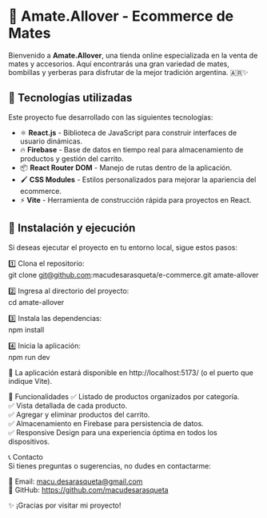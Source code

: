 # 🧉 Amate.Allover - Ecommerce de Mates

Bienvenido a **Amate.Allover**, una tienda online especializada en la venta de mates y accesorios. Aquí encontrarás una gran variedad de mates, bombillas y yerberas para disfrutar de la mejor tradición argentina. 🇦🇷✨  

## 🚀 Tecnologías utilizadas

Este proyecto fue desarrollado con las siguientes tecnologías:  

- ⚛️ **React.js** - Biblioteca de JavaScript para construir interfaces de usuario dinámicas.  
- 🔥 **Firebase** - Base de datos en tiempo real para almacenamiento de productos y gestión del carrito.  
- 📦 **React Router DOM** - Manejo de rutas dentro de la aplicación.  
- 🖌 **CSS Modules** - Estilos personalizados para mejorar la apariencia del ecommerce.  
- ⚡ **Vite** - Herramienta de construcción rápida para proyectos en React.  

## 📂 Instalación y ejecución  

Si deseas ejecutar el proyecto en tu entorno local, sigue estos pasos:  

1️⃣ Clona el repositorio:  
git clone git@github.com:macudesarasqueta/e-commerce.git amate-allover

2️⃣ Ingresa al directorio del proyecto:  
cd amate-allover

3️⃣ Instala las dependencias:  
npm install

4️⃣ Inicia la aplicación:  
npm run dev

🔗 La aplicación estará disponible en http://localhost:5173/ (o el puerto que indique Vite).

📌 Funcionalidades
✅ Listado de productos organizados por categoría.  
✅ Vista detallada de cada producto.  
✅ Agregar y eliminar productos del carrito.  
✅ Almacenamiento en Firebase para persistencia de datos.  
✅ Responsive Design para una experiencia óptima en todos los dispositivos.

📞 Contacto  
Si tienes preguntas o sugerencias, no dudes en contactarme:

📧 Email: macu.desarasqueta@gmail.com  
🐙 GitHub: https://github.com/macudesarasqueta

✨ ¡Gracias por visitar mi proyecto!